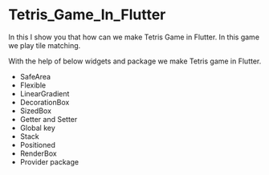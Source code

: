 # Tetris_Game_In_Flutter
 
 In this I show you that how can we make Tetris Game in Flutter. In this game we play tile matching.
 
 With the help of below widgets and package we make Tetris game in Flutter.
 + SafeArea 
 + Flexible
 + LinearGradient
 + DecorationBox
 + SizedBox
 + Getter and Setter
 + Global key
 + Stack
 + Positioned
 + RenderBox
 + Provider package
